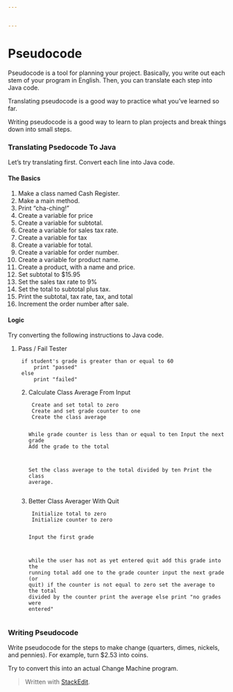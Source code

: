 ```yaml
---


---
```


<h1 id="pseudocode">Pseudocode</h1>
<p>Pseudocode is a tool for planning your project. Basically, you write out each stem of your program in English. Then, you can translate each step into Java code.</p>
<p>Translating pseudocode is a good way to practice what you’ve learned so far.</p>
<p>Writing pseudocode is a good way to learn to plan projects and break things down into small steps.</p>
<h3 id="translating-psedocode-to-java">Translating Psedocode To Java</h3>
<p>Let’s try translating first. Convert each line into Java code.</p>
<h4 id="the-basics">The Basics</h4>
<ol>
<li>Make a class named Cash Register.</li>
<li>Make a main method.</li>
<li>Print “cha-ching!”</li>
<li>Create a variable for price</li>
<li>Create a variable for subtotal.</li>
<li>Create a variable for sales tax rate.</li>
<li>Create a variable for tax</li>
<li>Create a variable for total.</li>
<li>Create a variable for order number.</li>
<li>Create a variable for product name.</li>
<li>Create a product, with a name and price.</li>
<li>Set subtotal to $15.95</li>
<li>Set the sales tax rate to 9%</li>
<li>Set the total to subtotal plus tax.</li>
<li>Print the subtotal, tax rate, tax, and total</li>
<li>Increment the order number after sale.</li>
</ol>
<h4 id="logic">Logic</h4>
<p>Try converting the following instructions to Java code.</p>
<ol>
<li>
<p>Pass / Fail Tester</p>
<pre><code> if student's grade is greater than or equal to 60
     print "passed"
 else
     print "failed"
</code></pre>
<ol start="2">
<li>
<p>Calculate Class Average From Input</p>
<pre><code> Create and set total to zero
 Create and set grade counter to one
 Create the class average

 While grade counter is less than or equal to ten
     Input the next grade
     Add the grade to the total

 Set the class average to the total divided by ten
 Print the class average.
</code></pre>
</li>
<li>
<p>Better Class Averager With Quit</p>
<pre><code> Initialize total to zero
 Initialize counter to zero

 Input the first grade

 while the user has not as yet entered quit
     add this grade into the running total
     add one to the grade counter
     input the next grade (or quit)
 if the counter is not equal to zero
     set the average to the total divided by the counter
     print the average
 else
     print "no grades were entered"
</code></pre>
</li>
</ol>
</li>
</ol>
<h3 id="writing-pseudocode">Writing Pseudocode</h3>
<p>Write pseudocode for the steps to make change (quarters, dimes, nickels, and pennies). For example, turn $2.53 into coins.</p>
<p>Try to convert this into an actual Change Machine program.</p>
<blockquote>
<p>Written with <a href="https://stackedit.io/">StackEdit</a>.</p>
</blockquote>

